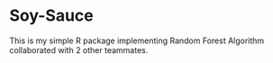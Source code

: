 # Soy-Sauce

This is my simple R package implementing Random Forest Algorithm collaborated with 2 other teammates.
